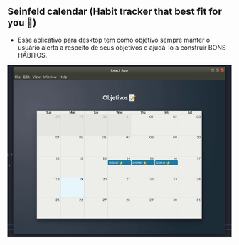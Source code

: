 ## Seinfeld calendar (Habit tracker that best fit for you 🤩)

-   Esse aplicativo para desktop tem como objetivo sempre manter o usuário alerta a respeito de seus objetivos e ajudá-lo a construir BONS HÁBITOS.

![working gif](./habit-app-working.gif)
